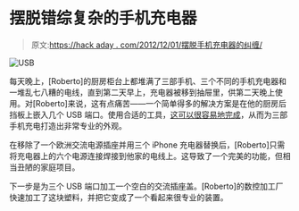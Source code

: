 # 摆脱错综复杂的手机充电器

> 原文:[https://hack aday . com/2012/12/01/摆脱手机充电器的纠缠/](https://hackaday.com/2012/12/01/getting-rid-of-a-tangled-web-of-phone-chargers/)

![USB](../Images/7e669728fac83a225d4b25c9b7221923.png)

每天晚上，[Roberto]的厨房柜台上都堆满了三部手机、三个不同的手机充电器和一堆乱七八糟的电线，直到第二天早上，充电器被移到抽屉里，供第二天晚上使用。对[Roberto]来说，这有点痛苦——一个简单得多的解决方案是在他的厨房后挡板上嵌入几个 USB 端口。使用合适的工具，[这可以很容易地完成](http://www.rbarrios.com/projects/usboutlet/)，从而为三部手机充电打造出非常专业的外观。

在移除了一个欧洲交流电源插座并用三个 iPhone 充电器替换后，[Roberto]只需将充电器上的六个电源连接焊接到他家的电线上。这导致了一个完美的功能，但相当丑陋的家庭项目。

下一步是为三个 USB 端口加工一个空白的交流插座盖。[Roberto]的数控加工厂快速加工了这块塑料，并把它变成了一个看起来很专业的装置。